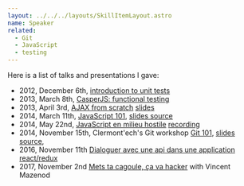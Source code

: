 ```yaml
---
layout: ../../../layouts/SkillItemLayout.astro
name: Speaker
related:
  - Git
  - JavaScript
  - testing
---
```


Here is a list of talks and presentations I gave:

- 2012, December 6th, [introduction to unit tests](http://cup-of-giraf.github.io/presentation-unittests/)
- 2013, March 8th, [CasperJS: functional testing](https://cup-of-giraf.github.io/presentation-casperjs)
- 2013, April 3rd, [AJAX from scratch](https://www.clermontech.org/talks/api-hour-1/2-julien-muetton-ajax-from-scratch.html) [slides](https://themouette.github.io/presentation-apihours-ajax-from-scratch/)
- 2014, March 11th, [JavaScript 101](https://themouette.github.io/slides-clermontjs-js101/#/), [slides source](https://github.com/themouette/slides-clermontjs-js101)
- 2014, May 22nd, [JavaScript en milieu hostile](https://themouette.github.io/slides-frontend-dev-en-milieu-hostile/#/) [recording](https://www.youtube.com/watch?v=VP6a4nmSaEk)
- 2014, November 15th, Clermont'ech's Git workshop [Git 101](https://themouette.github.io/slides-git/?theme=clermontech#/), [slides source](https://github.com/themouette/slides-git),
- 2016, November 11th [Dialoguer avec une api dans une application react/redux](https://www.clermontech.org/talks/api-hour-23/julien-muetton-dialoguer-avec-une-api-dans-une-app-react-redux.html)
- 2017, November 2nd [Mets ta cagoule, ça va hacker](https://www.clermontech.org/talks/api-hour-31/julien-muetton-vincent-mazenod-darknet.html) with Vincent Mazenod
